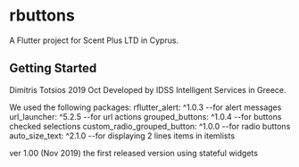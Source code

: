 # rbuttons

A Flutter project for Scent Plus LTD in Cyprus.

## Getting Started
Dimitris Totsios 2019 Oct
Developed by IDSS Intelligent Services in Greece.

We used the following packages:
  rflutter_alert: ^1.0.3
  --for alert messages
  url_launcher: ^5.2.5
  --for url actions
  grouped_buttons: ^1.0.4
  --for buttons checked selections
  custom_radio_grouped_button: ^1.0.0
  --for radio buttons  
  auto_size_text: ^2.1.0 
  --for displaying 2 lines items in itemlists

  ver 1.00 (Nov 2019)
  the first released version using stateful widgets